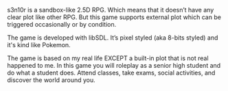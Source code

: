 s3n10r is a sandbox-like 2.5D RPG. Which means that it doesn’t have any 
clear plot like other RPG. But this game supports external plot which can be
triggered occasionally or by condition.

The game is developed with libSDL. It’s pixel styled (aka 8-bits styled) and
it's kind like Pokemon.

The game is based on my real life EXCEPT a built-in plot that is not real
happened to me. In this game you will roleplay as a senior high student and
do what a student does. Attend classes, take exams, social activities, and
discover the world around you.

